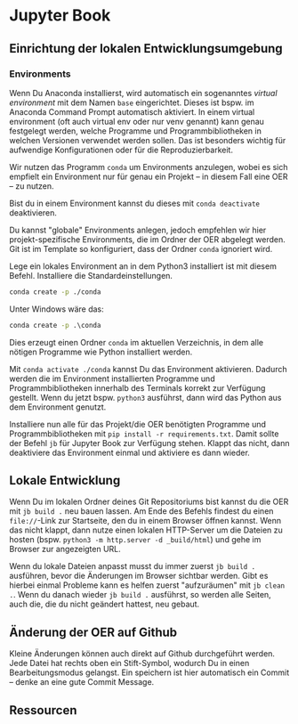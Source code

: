 # Jupyter Book

## Einrichtung der lokalen Entwicklungsumgebung


### Environments 
Wenn Du Anaconda installierst, wird automatisch ein sogenanntes *virtual environment* mit dem Namen `base` eingerichtet. Dieses ist bspw. im Anaconda Command Prompt automatisch aktiviert. In einem virtual environment (oft auch virtual env oder nur venv genannt) kann genau festgelegt werden, welche Programme und Programmbibliotheken in welchen Versionen verwendet werden sollen. Das ist besonders wichtig für aufwendige Konfigurationen oder für die Reproduzierbarkeit.

Wir nutzen das Programm `conda` um Environments anzulegen, wobei es sich empfielt ein Environment nur für genau ein Projekt – in diesem Fall eine OER – zu nutzen.

Bist du in einem Environment kannst du dieses mit `conda deactivate` deaktivieren.

Du kannst "globale" Environments anlegen, jedoch empfehlen wir hier projekt-spezifische Environments, die im Ordner der OER abgelegt werden. Git ist im Template so konfiguriert, dass der Ordner `conda` ignoriert wird.

Lege ein lokales Environment an in dem Python3 installiert ist mit diesem Befehl. Installiere die Standardeinstellungen.
```bash
conda create -p ./conda
```
Unter Windows wäre das:
```cmd
conda create -p .\conda
```
Dies erzeugt einen Ordner `conda` im aktuellen Verzeichnis, in dem alle nötigen Programme wie Python installiert werden.

Mit `conda activate ./conda` kannst Du das Environment aktivieren. Dadurch werden die im Environment installierten Programme und Programmbibliotheken innerhalb des Terminals korrekt zur Verfügung gestellt. Wenn du jetzt bspw. `python3` ausführst, dann wird das Python aus dem Environment genutzt.

Installiere nun alle für das Projekt/die OER benötigten Programme und Programmbibliotheken mit `pip install -r requirements.txt`. Damit sollte der Befehl `jb` für Jupyter Book zur Verfügung stehen. Klappt das nicht, dann deaktiviere das Environment einmal und aktiviere es dann wieder.

## Lokale Entwicklung
Wenn Du im lokalen Ordner deines Git Repositoriums bist kannst du die OER mit `jb build .` neu bauen lassen. Am Ende des Befehls findest du einen `file://`-Link zur Startseite, den du in einem Browser öffnen kannst. Wenn das nicht klappt, dann nutze einen lokalen HTTP-Server um die Dateien zu hosten (bspw. `python3 -m http.server -d _build/html`) und gehe im Browser zur angezeigten URL.

Wenn du lokale Dateien anpasst musst du immer zuerst `jb build .` ausführen, bevor die Änderungen im Browser sichtbar werden. Gibt es hierbei einmal Probleme kann es helfen zuerst "aufzuräumen" mit `jb clean .`. Wenn du danach wieder `jb build .` ausführst, so werden alle Seiten, auch die, die du nicht geändert hattest, neu gebaut.

## Änderung der OER auf Github
Kleine Änderungen können auch direkt auf Github durchgeführt werden. Jede Datei hat rechts oben ein Stift-Symbol, wodurch Du in einen Bearbeitungsmodus gelangst. Ein speichern ist hier automatisch ein Commit – denke an eine gute Commit Message.


## Ressourcen
